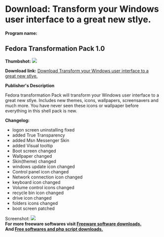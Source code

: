 # Download: Transform your Windows user interface to a great new stlye.

**Program name:**

## Fedora Transformation Pack 1.0

  
**Thumbshot:** ![](http://www.freewarefiles.com/screenshot/fedoratrxpack_md.jpg)   
  
**Download link:** [Download Transform your Windows user interface to a great new stlye.](http://freesoftwares.boysofts.com/Fedora-Transformation-Pack_program_35410.html)  
  


**Publisher's Description**  
  


Fedora transformation Pack will transform your Windows user interface to a great new stlye. Includes new themes, icons, wallpapers, screensavers and much more. You have never seen these icons or wallpaper before everything in this shell pack is new. 

**Changelog:**

  * logon screen uninstalling fixed 
  * added True Transparency 
  * added Msn Messenger Skin 
  * added Visual tooltip 
  * Boot screen changed 
  * Wallpaper changed 
  * Skin(theme) changed 
  * windows update icon changed 
  * Control panel icon changed 
  * Network connection icon changed 
  * keyboard icon changed 
  * Volume control icons changed 
  * recycle bin icon changed 
  * drive icon changed 
  * folders icons changed 
  * boot screen patched 

  
  
Screenshot: ![](http://www.freewarefiles.com/screenshot/fedoratrxpack.jpg)   
**For more freeware softwares visit [Freeware software downloads.](http://freesoftwares.boysofts.com/)**   
**And [Free softwares and php script downloads.](http://www.boysofts.com/)**
